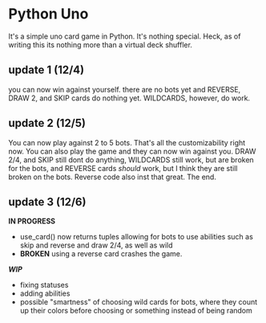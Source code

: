 # Python Uno
It's a simple uno card game in Python. It's nothing special. Heck, as of writing this its nothing more than a virtual deck shuffler.

## update 1 (12/4)
you can now win against yourself. there are no bots yet and REVERSE, DRAW 2, and SKIP cards do nothing yet. WILDCARDS, however, do work.

## update 2 (12/5)
You can now play against 2 to 5 bots. That's all the customizability right now. You can also play the game and they can now win against you. DRAW 2/4, and SKIP still dont do anything, WILDCARDS still work, but are broken for the bots, and REVERSE cards *should* work, but I think they are still broken on the bots. Reverse code also inst that great. The end.

## update 3 (12/6)
**IN PROGRESS**

* use_card() now returns tuples allowing for bots to use abilities such as skip and reverse and draw 2/4, as well as wild
* **BROKEN** using a reverse card crashes the game.

*__WIP__*
* fixing statuses
* adding abilities
* possible "smartness" of choosing wild cards for bots, where they count up their colors before choosing or something instead of being random
